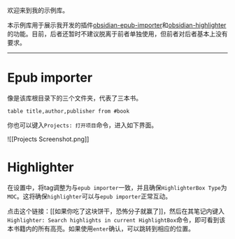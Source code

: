 欢迎来到我的示例库。

本示例库用于展示我开发的插件[obsidian-epub-importer](https://github.com/aoout/obsidian-epub-importer)和[obsidian-highlighter](https://github.com/aoout/obsidian-highlighter)的功能。目前，后者还暂时不建议脱离于前者单独使用，但前者对后者基本上没有要求。

---

# Epub importer

像是该库根目录下的三个文件夹，代表了三本书。

```dataview
table title,author,publisher from #book
```

你也可以键入`Projects: 打开项目`命令，进入如下界面。

![[Projects Screenshot.png]]
# Highlighter

在设置中，将tag调整为与`epub importer`一致，并且确保`HighlighterBox Type`为`MOC`。这将确保`highlighter`可以与`epub importer`正常互动。

点击这个链接：[[如果你吃了这块饼干，恐怖分子就赢了]]，然后在其笔记内键入`Highlighter: Search highlights in current HighlightBox`命令，即可看到该本书籍内的所有高亮。如果使用`enter`确认，可以跳转到相应的位置。

